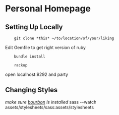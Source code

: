# Personal Homepage

## Setting Up Locally

		git clone *this* ~/to/location/of/your/liking

Edit Gemfile to get right version of ruby

		bundle install 

		rackup

open localhost:9292 and party

## Changing Styles 
*make sure [bourbon](bourbon.io) is installed*
		sass --watch assets/stylesheets/sass:assets/stylesheets



